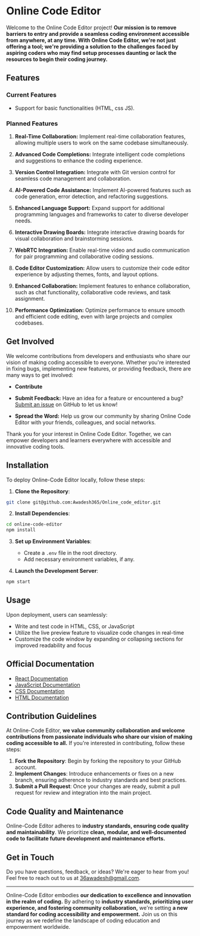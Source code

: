 # Online Code Editor

Welcome to the Online Code Editor project! **Our mission is to remove barriers to entry and provide a seamless coding environment accessible from anywhere, at any time. With Online Code Editor, we're not just offering a tool; we're providing a solution to the challenges faced by aspiring coders who may find setup processes daunting or lack the resources to begin their coding journey.**

## Features

### Current Features
- Support for basic functionalities (HTML, css JS).

### Planned Features
1. **Real-Time Collaboration:** Implement real-time collaboration features, allowing multiple users to work on the same codebase simultaneously.
   
2. **Advanced Code Completions:** Integrate intelligent code completions and suggestions to enhance the coding experience.
   
3. **Version Control Integration:** Integrate with Git version control for seamless code management and collaboration.
   
4. **AI-Powered Code Assistance:** Implement AI-powered features such as code generation, error detection, and refactoring suggestions.
   
5. **Enhanced Language Support:** Expand support for additional programming languages and frameworks to cater to diverse developer needs.
   
6. **Interactive Drawing Boards:** Integrate interactive drawing boards for visual collaboration and brainstorming sessions.

7. **WebRTC Integration:** Enable real-time video and audio communication for pair programming and collaborative coding sessions.

8. **Code Editor Customization:** Allow users to customize their code editor experience by adjusting themes, fonts, and layout options.
   
9. **Enhanced Collaboration:** Implement features to enhance collaboration, such as chat functionality, collaborative code reviews, and task assignment.
   
10. **Performance Optimization:** Optimize performance to ensure smooth and efficient code editing, even with large projects and complex codebases.

## Get Involved

We welcome contributions from developers and enthusiasts who share our vision of making coding accessible to everyone. Whether you're interested in fixing bugs, implementing new features, or providing feedback, there are many ways to get involved:

- **Contribute**
   
- **Submit Feedback:** Have an idea for a feature or encountered a bug? [Submit an issue](https://github.com/Awadesh365/Online_code_editor/issues) on GitHub to let us know!
   
- **Spread the Word:** Help us grow our community by sharing Online Code Editor with your friends, colleagues, and social networks.

Thank you for your interest in Online Code Editor. Together, we can empower developers and learners everywhere with accessible and innovative coding tools.







## Installation

To deploy Online-Code Editor locally, follow these steps:

1. **Clone the Repository**:

```bash
git clone git@github.com:Awadesh365/Online_code_editor.git
```

2. **Install Dependencies**:

```bash
cd online-code-editor
npm install
```

3. **Set up Environment Variables**:

   - Create a `.env` file in the root directory.
   - Add necessary environment variables, if any.

4. **Launch the Development Server**:

```bash
npm start
```

## Usage

Upon deployment, users can seamlessly:

- Write and test code in HTML, CSS, or JavaScript
- Utilize the live preview feature to visualize code changes in real-time
- Customize the code window by expanding or collapsing sections for improved readability and focus

## Official Documentation

- [React Documentation](https://reactjs.org/docs/getting-started.html)
- [JavaScript Documentation](https://developer.mozilla.org/en-US/docs/Web/JavaScript)
- [CSS Documentation](https://developer.mozilla.org/en-US/docs/Web/CSS)
- [HTML Documentation](https://developer.mozilla.org/en-US/docs/Web/HTML)

## Contribution Guidelines

At Online-Code Editor, **we value community collaboration and welcome contributions from passionate individuals who share our vision of making coding accessible to all.** If you're interested in contributing, follow these steps:

1. **Fork the Repository**: Begin by forking the repository to your GitHub account.
2. **Implement Changes**: Introduce enhancements or fixes on a new branch, ensuring adherence to industry standards and best practices.
3. **Submit a Pull Request**: Once your changes are ready, submit a pull request for review and integration into the main project.

## Code Quality and Maintenance

Online-Code Editor adheres to **industry standards, ensuring code quality and maintainability**. We prioritize **clean, modular, and well-documented code to facilitate future development and maintenance efforts.**

## Get in Touch

Do you have questions, feedback, or ideas? We're eager to hear from you! Feel free to reach out to us at [36awadesh@gmail.com](mailto:36awadesh@gmail.com).

---

Online-Code Editor embodies **our dedication to excellence and innovation in the realm of coding.** By adhering to **industry standards, prioritizing user experience, and fostering community collaboration,** we're setting **a new standard for coding accessibility and empowerment.** Join us on this journey as we redefine the landscape of coding education and empowerment worldwide.
